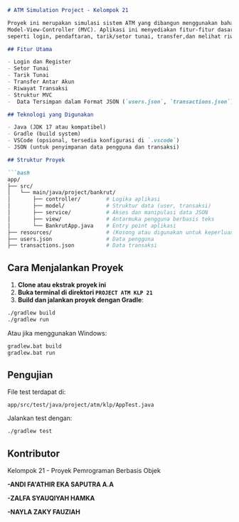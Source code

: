 ````markdown
# ATM Simulation Project - Kelompok 21

Proyek ini merupakan simulasi sistem ATM yang dibangun menggunakan bahasa pemrograman Java dengan struktur
Model-View-Controller (MVC). Aplikasi ini menyediakan fitur-fitur dasar yang umum ditemukan dalam mesin ATM,
seperti login, pendaftaran, tarik/setor tunai, transfer,dan melihat riwayat transaksi.

## Fitur Utama

- Login dan Register
- Setor Tunai
- Tarik Tunai
- Transfer Antar Akun
- Riwayat Transaksi
- Struktur MVC
-  Data Tersimpan dalam Format JSON (`users.json`, `transactions.json`)

## Teknologi yang Digunakan

- Java (JDK 17 atau kompatibel)
- Gradle (build system)
- VSCode (opsional, tersedia konfigurasi di `.vscode`)
- JSON (untuk penyimpanan data pengguna dan transaksi)

## Struktur Proyek

```bash
app/
├── src/
│   └── main/java/project/bankrut/
│       ├── controller/        # Logika aplikasi
│       ├── model/             # Struktur data (user, transaksi)
│       ├── service/           # Akses dan manipulasi data JSON
│       ├── view/              # Antarmuka pengguna berbasis teks
│       └── BankrutApp.java    # Entry point aplikasi
├── resources/                 # (Kosong atau digunakan untuk keperluan tambahan)
├── users.json                 # Data pengguna
├── transactions.json          # Data transaksi
````

## Cara Menjalankan Proyek

1. **Clone atau ekstrak proyek ini**
2. **Buka terminal di direktori `PROJECT ATM KLP 21`**
3. **Build dan jalankan proyek dengan Gradle**:

```bash
./gradlew build
./gradlew run
```

Atau jika menggunakan Windows:

```cmd
gradlew.bat build
gradlew.bat run
```

## Pengujian

File test terdapat di:

```
app/src/test/java/project/atm/klp/AppTest.java
```

Jalankan test dengan:

```bash
./gradlew test
```

## Kontributor

Kelompok 21 - Proyek Pemrograman Berbasis Objek

**-ANDI FA'ATHIR EKA SAPUTRA A.A**

**-ZALFA SYAUQIYAH HAMKA**

**-NAYLA ZAKY FAUZIAH**
